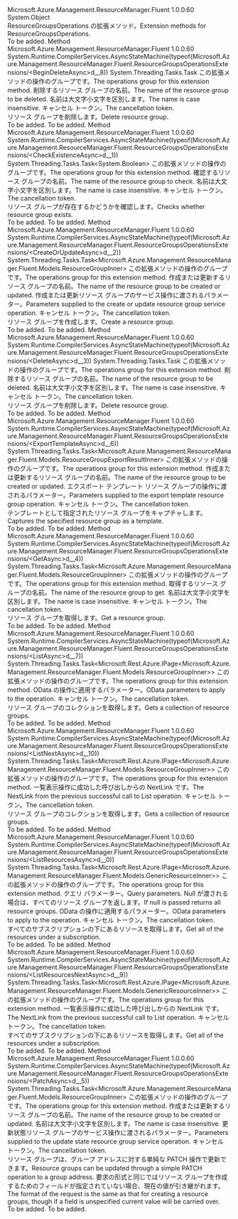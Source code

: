 <Type Name="ResourceGroupsOperationsExtensions" FullName="Microsoft.Azure.Management.ResourceManager.Fluent.ResourceGroupsOperationsExtensions">
  <TypeSignature Language="C#" Value="public static class ResourceGroupsOperationsExtensions" />
  <TypeSignature Language="ILAsm" Value=".class public auto ansi abstract sealed beforefieldinit ResourceGroupsOperationsExtensions extends System.Object" />
  <TypeSignature Language="DocId" Value="T:Microsoft.Azure.Management.ResourceManager.Fluent.ResourceGroupsOperationsExtensions" />
  <TypeSignature Language="VB.NET" Value="Public Module ResourceGroupsOperationsExtensions" />
  <TypeSignature Language="F#" Value="type ResourceGroupsOperationsExtensions = class" />
  <AssemblyInfo>
    <AssemblyName>Microsoft.Azure.Management.ResourceManager.Fluent</AssemblyName>
    <AssemblyVersion>1.0.0.60</AssemblyVersion>
  </AssemblyInfo>
  <Base>
    <BaseTypeName>System.Object</BaseTypeName>
  </Base>
  <Interfaces />
  <Docs>
    <summary>
            <span data-ttu-id="218d3-101">ResourceGroupsOperations の拡張メソッド。</span><span class="sxs-lookup"><span data-stu-id="218d3-101">Extension methods for ResourceGroupsOperations.</span></span>
            </summary>
    <remarks>To be added.</remarks>
  </Docs>
  <Members>
    <Member MemberName="BeginDeleteAsync">
      <MemberSignature Language="C#" Value="public static System.Threading.Tasks.Task BeginDeleteAsync (this Microsoft.Azure.Management.ResourceManager.Fluent.IResourceGroupsOperations operations, string resourceGroupName, System.Threading.CancellationToken cancellationToken = null);" />
      <MemberSignature Language="ILAsm" Value=".method public static hidebysig class System.Threading.Tasks.Task BeginDeleteAsync(class Microsoft.Azure.Management.ResourceManager.Fluent.IResourceGroupsOperations operations, string resourceGroupName, valuetype System.Threading.CancellationToken cancellationToken) cil managed" />
      <MemberSignature Language="DocId" Value="M:Microsoft.Azure.Management.ResourceManager.Fluent.ResourceGroupsOperationsExtensions.BeginDeleteAsync(Microsoft.Azure.Management.ResourceManager.Fluent.IResourceGroupsOperations,System.String,System.Threading.CancellationToken)" />
      <MemberSignature Language="F#" Value="static member BeginDeleteAsync : Microsoft.Azure.Management.ResourceManager.Fluent.IResourceGroupsOperations * string * System.Threading.CancellationToken -&gt; System.Threading.Tasks.Task" Usage="Microsoft.Azure.Management.ResourceManager.Fluent.ResourceGroupsOperationsExtensions.BeginDeleteAsync (operations, resourceGroupName, cancellationToken)" />
      <MemberType>Method</MemberType>
      <AssemblyInfo>
        <AssemblyName>Microsoft.Azure.Management.ResourceManager.Fluent</AssemblyName>
        <AssemblyVersion>1.0.0.60</AssemblyVersion>
      </AssemblyInfo>
      <Attributes>
        <Attribute>
          <AttributeName>System.Runtime.CompilerServices.AsyncStateMachine(typeof(Microsoft.Azure.Management.ResourceManager.Fluent.ResourceGroupsOperationsExtensions/&lt;BeginDeleteAsync&gt;d__8))</AttributeName>
        </Attribute>
      </Attributes>
      <ReturnValue>
        <ReturnType>System.Threading.Tasks.Task</ReturnType>
      </ReturnValue>
      <Parameters>
        <Parameter Name="operations" Type="Microsoft.Azure.Management.ResourceManager.Fluent.IResourceGroupsOperations" RefType="this" />
        <Parameter Name="resourceGroupName" Type="System.String" />
        <Parameter Name="cancellationToken" Type="System.Threading.CancellationToken" />
      </Parameters>
      <Docs>
        <param name="operations">
            <span data-ttu-id="218d3-102">この拡張メソッドの操作のグループです。</span><span class="sxs-lookup"><span data-stu-id="218d3-102">The operations group for this extension method.</span></span>
            </param>
        <param name="resourceGroupName">
            <span data-ttu-id="218d3-103">削除するリソース グループの名前。</span><span class="sxs-lookup"><span data-stu-id="218d3-103">The name of the resource group to be deleted.</span></span> <span data-ttu-id="218d3-104">名前は大文字小文字を区別します。</span><span class="sxs-lookup"><span data-stu-id="218d3-104">The name is case insensitive.</span></span>
            </param>
        <param name="cancellationToken">
            <span data-ttu-id="218d3-105">キャンセル トークン。</span><span class="sxs-lookup"><span data-stu-id="218d3-105">The cancellation token.</span></span>
            </param>
        <summary>
            <span data-ttu-id="218d3-106">リソース グループを削除します。</span><span class="sxs-lookup"><span data-stu-id="218d3-106">Delete resource group.</span></span>
            </summary>
        <returns>To be added.</returns>
        <remarks>To be added.</remarks>
      </Docs>
    </Member>
    <Member MemberName="CheckExistenceAsync">
      <MemberSignature Language="C#" Value="public static System.Threading.Tasks.Task&lt;bool&gt; CheckExistenceAsync (this Microsoft.Azure.Management.ResourceManager.Fluent.IResourceGroupsOperations operations, string resourceGroupName, System.Threading.CancellationToken cancellationToken = null);" />
      <MemberSignature Language="ILAsm" Value=".method public static hidebysig class System.Threading.Tasks.Task`1&lt;bool&gt; CheckExistenceAsync(class Microsoft.Azure.Management.ResourceManager.Fluent.IResourceGroupsOperations operations, string resourceGroupName, valuetype System.Threading.CancellationToken cancellationToken) cil managed" />
      <MemberSignature Language="DocId" Value="M:Microsoft.Azure.Management.ResourceManager.Fluent.ResourceGroupsOperationsExtensions.CheckExistenceAsync(Microsoft.Azure.Management.ResourceManager.Fluent.IResourceGroupsOperations,System.String,System.Threading.CancellationToken)" />
      <MemberSignature Language="F#" Value="static member CheckExistenceAsync : Microsoft.Azure.Management.ResourceManager.Fluent.IResourceGroupsOperations * string * System.Threading.CancellationToken -&gt; System.Threading.Tasks.Task&lt;bool&gt;" Usage="Microsoft.Azure.Management.ResourceManager.Fluent.ResourceGroupsOperationsExtensions.CheckExistenceAsync (operations, resourceGroupName, cancellationToken)" />
      <MemberType>Method</MemberType>
      <AssemblyInfo>
        <AssemblyName>Microsoft.Azure.Management.ResourceManager.Fluent</AssemblyName>
        <AssemblyVersion>1.0.0.60</AssemblyVersion>
      </AssemblyInfo>
      <Attributes>
        <Attribute>
          <AttributeName>System.Runtime.CompilerServices.AsyncStateMachine(typeof(Microsoft.Azure.Management.ResourceManager.Fluent.ResourceGroupsOperationsExtensions/&lt;CheckExistenceAsync&gt;d__1))</AttributeName>
        </Attribute>
      </Attributes>
      <ReturnValue>
        <ReturnType>System.Threading.Tasks.Task&lt;System.Boolean&gt;</ReturnType>
      </ReturnValue>
      <Parameters>
        <Parameter Name="operations" Type="Microsoft.Azure.Management.ResourceManager.Fluent.IResourceGroupsOperations" RefType="this" />
        <Parameter Name="resourceGroupName" Type="System.String" />
        <Parameter Name="cancellationToken" Type="System.Threading.CancellationToken" />
      </Parameters>
      <Docs>
        <param name="operations">
            <span data-ttu-id="218d3-107">この拡張メソッドの操作のグループです。</span><span class="sxs-lookup"><span data-stu-id="218d3-107">The operations group for this extension method.</span></span>
            </param>
        <param name="resourceGroupName">
            <span data-ttu-id="218d3-108">確認するリソース グループの名前。</span><span class="sxs-lookup"><span data-stu-id="218d3-108">The name of the resource group to check.</span></span> <span data-ttu-id="218d3-109">名前は大文字小文字を区別します。</span><span class="sxs-lookup"><span data-stu-id="218d3-109">The name is case insensitive.</span></span>
            </param>
        <param name="cancellationToken">
            <span data-ttu-id="218d3-110">キャンセル トークン。</span><span class="sxs-lookup"><span data-stu-id="218d3-110">The cancellation token.</span></span>
            </param>
        <summary>
            <span data-ttu-id="218d3-111">リソース グループが存在するかどうかを確認します。</span><span class="sxs-lookup"><span data-stu-id="218d3-111">Checks whether resource group exists.</span></span>
            </summary>
        <returns>To be added.</returns>
        <remarks>To be added.</remarks>
      </Docs>
    </Member>
    <Member MemberName="CreateOrUpdateAsync">
      <MemberSignature Language="C#" Value="public static System.Threading.Tasks.Task&lt;Microsoft.Azure.Management.ResourceManager.Fluent.Models.ResourceGroupInner&gt; CreateOrUpdateAsync (this Microsoft.Azure.Management.ResourceManager.Fluent.IResourceGroupsOperations operations, string resourceGroupName, Microsoft.Azure.Management.ResourceManager.Fluent.Models.ResourceGroupInner parameters, System.Threading.CancellationToken cancellationToken = null);" />
      <MemberSignature Language="ILAsm" Value=".method public static hidebysig class System.Threading.Tasks.Task`1&lt;class Microsoft.Azure.Management.ResourceManager.Fluent.Models.ResourceGroupInner&gt; CreateOrUpdateAsync(class Microsoft.Azure.Management.ResourceManager.Fluent.IResourceGroupsOperations operations, string resourceGroupName, class Microsoft.Azure.Management.ResourceManager.Fluent.Models.ResourceGroupInner parameters, valuetype System.Threading.CancellationToken cancellationToken) cil managed" />
      <MemberSignature Language="DocId" Value="M:Microsoft.Azure.Management.ResourceManager.Fluent.ResourceGroupsOperationsExtensions.CreateOrUpdateAsync(Microsoft.Azure.Management.ResourceManager.Fluent.IResourceGroupsOperations,System.String,Microsoft.Azure.Management.ResourceManager.Fluent.Models.ResourceGroupInner,System.Threading.CancellationToken)" />
      <MemberSignature Language="F#" Value="static member CreateOrUpdateAsync : Microsoft.Azure.Management.ResourceManager.Fluent.IResourceGroupsOperations * string * Microsoft.Azure.Management.ResourceManager.Fluent.Models.ResourceGroupInner * System.Threading.CancellationToken -&gt; System.Threading.Tasks.Task&lt;Microsoft.Azure.Management.ResourceManager.Fluent.Models.ResourceGroupInner&gt;" Usage="Microsoft.Azure.Management.ResourceManager.Fluent.ResourceGroupsOperationsExtensions.CreateOrUpdateAsync (operations, resourceGroupName, parameters, cancellationToken)" />
      <MemberType>Method</MemberType>
      <AssemblyInfo>
        <AssemblyName>Microsoft.Azure.Management.ResourceManager.Fluent</AssemblyName>
        <AssemblyVersion>1.0.0.60</AssemblyVersion>
      </AssemblyInfo>
      <Attributes>
        <Attribute>
          <AttributeName>System.Runtime.CompilerServices.AsyncStateMachine(typeof(Microsoft.Azure.Management.ResourceManager.Fluent.ResourceGroupsOperationsExtensions/&lt;CreateOrUpdateAsync&gt;d__2))</AttributeName>
        </Attribute>
      </Attributes>
      <ReturnValue>
        <ReturnType>System.Threading.Tasks.Task&lt;Microsoft.Azure.Management.ResourceManager.Fluent.Models.ResourceGroupInner&gt;</ReturnType>
      </ReturnValue>
      <Parameters>
        <Parameter Name="operations" Type="Microsoft.Azure.Management.ResourceManager.Fluent.IResourceGroupsOperations" RefType="this" />
        <Parameter Name="resourceGroupName" Type="System.String" />
        <Parameter Name="parameters" Type="Microsoft.Azure.Management.ResourceManager.Fluent.Models.ResourceGroupInner" />
        <Parameter Name="cancellationToken" Type="System.Threading.CancellationToken" />
      </Parameters>
      <Docs>
        <param name="operations">
            <span data-ttu-id="218d3-112">この拡張メソッドの操作のグループです。</span><span class="sxs-lookup"><span data-stu-id="218d3-112">The operations group for this extension method.</span></span>
            </param>
        <param name="resourceGroupName">
            <span data-ttu-id="218d3-113">作成または更新するリソース グループの名前。</span><span class="sxs-lookup"><span data-stu-id="218d3-113">The name of the resource group to be created or updated.</span></span>
            </param>
        <param name="parameters">
            <span data-ttu-id="218d3-114">作成または更新リソース グループのサービス操作に渡されるパラメーター。</span><span class="sxs-lookup"><span data-stu-id="218d3-114">Parameters supplied to the create or update resource group service operation.</span></span>
            </param>
        <param name="cancellationToken">
            <span data-ttu-id="218d3-115">キャンセル トークン。</span><span class="sxs-lookup"><span data-stu-id="218d3-115">The cancellation token.</span></span>
            </param>
        <summary>
            <span data-ttu-id="218d3-116">リソース グループを作成します。</span><span class="sxs-lookup"><span data-stu-id="218d3-116">Create a resource group.</span></span>
            </summary>
        <returns>To be added.</returns>
        <remarks>To be added.</remarks>
      </Docs>
    </Member>
    <Member MemberName="DeleteAsync">
      <MemberSignature Language="C#" Value="public static System.Threading.Tasks.Task DeleteAsync (this Microsoft.Azure.Management.ResourceManager.Fluent.IResourceGroupsOperations operations, string resourceGroupName, System.Threading.CancellationToken cancellationToken = null);" />
      <MemberSignature Language="ILAsm" Value=".method public static hidebysig class System.Threading.Tasks.Task DeleteAsync(class Microsoft.Azure.Management.ResourceManager.Fluent.IResourceGroupsOperations operations, string resourceGroupName, valuetype System.Threading.CancellationToken cancellationToken) cil managed" />
      <MemberSignature Language="DocId" Value="M:Microsoft.Azure.Management.ResourceManager.Fluent.ResourceGroupsOperationsExtensions.DeleteAsync(Microsoft.Azure.Management.ResourceManager.Fluent.IResourceGroupsOperations,System.String,System.Threading.CancellationToken)" />
      <MemberSignature Language="F#" Value="static member DeleteAsync : Microsoft.Azure.Management.ResourceManager.Fluent.IResourceGroupsOperations * string * System.Threading.CancellationToken -&gt; System.Threading.Tasks.Task" Usage="Microsoft.Azure.Management.ResourceManager.Fluent.ResourceGroupsOperationsExtensions.DeleteAsync (operations, resourceGroupName, cancellationToken)" />
      <MemberType>Method</MemberType>
      <AssemblyInfo>
        <AssemblyName>Microsoft.Azure.Management.ResourceManager.Fluent</AssemblyName>
        <AssemblyVersion>1.0.0.60</AssemblyVersion>
      </AssemblyInfo>
      <Attributes>
        <Attribute>
          <AttributeName>System.Runtime.CompilerServices.AsyncStateMachine(typeof(Microsoft.Azure.Management.ResourceManager.Fluent.ResourceGroupsOperationsExtensions/&lt;DeleteAsync&gt;d__3))</AttributeName>
        </Attribute>
      </Attributes>
      <ReturnValue>
        <ReturnType>System.Threading.Tasks.Task</ReturnType>
      </ReturnValue>
      <Parameters>
        <Parameter Name="operations" Type="Microsoft.Azure.Management.ResourceManager.Fluent.IResourceGroupsOperations" RefType="this" />
        <Parameter Name="resourceGroupName" Type="System.String" />
        <Parameter Name="cancellationToken" Type="System.Threading.CancellationToken" />
      </Parameters>
      <Docs>
        <param name="operations">
            <span data-ttu-id="218d3-117">この拡張メソッドの操作のグループです。</span><span class="sxs-lookup"><span data-stu-id="218d3-117">The operations group for this extension method.</span></span>
            </param>
        <param name="resourceGroupName">
            <span data-ttu-id="218d3-118">削除するリソース グループの名前。</span><span class="sxs-lookup"><span data-stu-id="218d3-118">The name of the resource group to be deleted.</span></span> <span data-ttu-id="218d3-119">名前は大文字小文字を区別します。</span><span class="sxs-lookup"><span data-stu-id="218d3-119">The name is case insensitive.</span></span>
            </param>
        <param name="cancellationToken">
            <span data-ttu-id="218d3-120">キャンセル トークン。</span><span class="sxs-lookup"><span data-stu-id="218d3-120">The cancellation token.</span></span>
            </param>
        <summary>
            <span data-ttu-id="218d3-121">リソース グループを削除します。</span><span class="sxs-lookup"><span data-stu-id="218d3-121">Delete resource group.</span></span>
            </summary>
        <returns>To be added.</returns>
        <remarks>To be added.</remarks>
      </Docs>
    </Member>
    <Member MemberName="ExportTemplateAsync">
      <MemberSignature Language="C#" Value="public static System.Threading.Tasks.Task&lt;Microsoft.Azure.Management.ResourceManager.Fluent.Models.ResourceGroupExportResultInner&gt; ExportTemplateAsync (this Microsoft.Azure.Management.ResourceManager.Fluent.IResourceGroupsOperations operations, string resourceGroupName, Microsoft.Azure.Management.ResourceManager.Fluent.Models.ExportTemplateRequestInner parameters, System.Threading.CancellationToken cancellationToken = null);" />
      <MemberSignature Language="ILAsm" Value=".method public static hidebysig class System.Threading.Tasks.Task`1&lt;class Microsoft.Azure.Management.ResourceManager.Fluent.Models.ResourceGroupExportResultInner&gt; ExportTemplateAsync(class Microsoft.Azure.Management.ResourceManager.Fluent.IResourceGroupsOperations operations, string resourceGroupName, class Microsoft.Azure.Management.ResourceManager.Fluent.Models.ExportTemplateRequestInner parameters, valuetype System.Threading.CancellationToken cancellationToken) cil managed" />
      <MemberSignature Language="DocId" Value="M:Microsoft.Azure.Management.ResourceManager.Fluent.ResourceGroupsOperationsExtensions.ExportTemplateAsync(Microsoft.Azure.Management.ResourceManager.Fluent.IResourceGroupsOperations,System.String,Microsoft.Azure.Management.ResourceManager.Fluent.Models.ExportTemplateRequestInner,System.Threading.CancellationToken)" />
      <MemberSignature Language="F#" Value="static member ExportTemplateAsync : Microsoft.Azure.Management.ResourceManager.Fluent.IResourceGroupsOperations * string * Microsoft.Azure.Management.ResourceManager.Fluent.Models.ExportTemplateRequestInner * System.Threading.CancellationToken -&gt; System.Threading.Tasks.Task&lt;Microsoft.Azure.Management.ResourceManager.Fluent.Models.ResourceGroupExportResultInner&gt;" Usage="Microsoft.Azure.Management.ResourceManager.Fluent.ResourceGroupsOperationsExtensions.ExportTemplateAsync (operations, resourceGroupName, parameters, cancellationToken)" />
      <MemberType>Method</MemberType>
      <AssemblyInfo>
        <AssemblyName>Microsoft.Azure.Management.ResourceManager.Fluent</AssemblyName>
        <AssemblyVersion>1.0.0.60</AssemblyVersion>
      </AssemblyInfo>
      <Attributes>
        <Attribute>
          <AttributeName>System.Runtime.CompilerServices.AsyncStateMachine(typeof(Microsoft.Azure.Management.ResourceManager.Fluent.ResourceGroupsOperationsExtensions/&lt;ExportTemplateAsync&gt;d__6))</AttributeName>
        </Attribute>
      </Attributes>
      <ReturnValue>
        <ReturnType>System.Threading.Tasks.Task&lt;Microsoft.Azure.Management.ResourceManager.Fluent.Models.ResourceGroupExportResultInner&gt;</ReturnType>
      </ReturnValue>
      <Parameters>
        <Parameter Name="operations" Type="Microsoft.Azure.Management.ResourceManager.Fluent.IResourceGroupsOperations" RefType="this" />
        <Parameter Name="resourceGroupName" Type="System.String" />
        <Parameter Name="parameters" Type="Microsoft.Azure.Management.ResourceManager.Fluent.Models.ExportTemplateRequestInner" />
        <Parameter Name="cancellationToken" Type="System.Threading.CancellationToken" />
      </Parameters>
      <Docs>
        <param name="operations">
            <span data-ttu-id="218d3-122">この拡張メソッドの操作のグループです。</span><span class="sxs-lookup"><span data-stu-id="218d3-122">The operations group for this extension method.</span></span>
            </param>
        <param name="resourceGroupName">
            <span data-ttu-id="218d3-123">作成または更新するリソース グループの名前。</span><span class="sxs-lookup"><span data-stu-id="218d3-123">The name of the resource group to be created or updated.</span></span>
            </param>
        <param name="parameters">
            <span data-ttu-id="218d3-124">エクスポート テンプレート リソース グループの操作に渡されるパラメーター。</span><span class="sxs-lookup"><span data-stu-id="218d3-124">Parameters supplied to the export template resource group operation.</span></span>
            </param>
        <param name="cancellationToken">
            <span data-ttu-id="218d3-125">キャンセル トークン。</span><span class="sxs-lookup"><span data-stu-id="218d3-125">The cancellation token.</span></span>
            </param>
        <summary>
            <span data-ttu-id="218d3-126">テンプレートとして指定されたリソース グループをキャプチャします。</span><span class="sxs-lookup"><span data-stu-id="218d3-126">Captures the specified resource group as a template.</span></span>
            </summary>
        <returns>To be added.</returns>
        <remarks>To be added.</remarks>
      </Docs>
    </Member>
    <Member MemberName="GetAsync">
      <MemberSignature Language="C#" Value="public static System.Threading.Tasks.Task&lt;Microsoft.Azure.Management.ResourceManager.Fluent.Models.ResourceGroupInner&gt; GetAsync (this Microsoft.Azure.Management.ResourceManager.Fluent.IResourceGroupsOperations operations, string resourceGroupName, System.Threading.CancellationToken cancellationToken = null);" />
      <MemberSignature Language="ILAsm" Value=".method public static hidebysig class System.Threading.Tasks.Task`1&lt;class Microsoft.Azure.Management.ResourceManager.Fluent.Models.ResourceGroupInner&gt; GetAsync(class Microsoft.Azure.Management.ResourceManager.Fluent.IResourceGroupsOperations operations, string resourceGroupName, valuetype System.Threading.CancellationToken cancellationToken) cil managed" />
      <MemberSignature Language="DocId" Value="M:Microsoft.Azure.Management.ResourceManager.Fluent.ResourceGroupsOperationsExtensions.GetAsync(Microsoft.Azure.Management.ResourceManager.Fluent.IResourceGroupsOperations,System.String,System.Threading.CancellationToken)" />
      <MemberSignature Language="F#" Value="static member GetAsync : Microsoft.Azure.Management.ResourceManager.Fluent.IResourceGroupsOperations * string * System.Threading.CancellationToken -&gt; System.Threading.Tasks.Task&lt;Microsoft.Azure.Management.ResourceManager.Fluent.Models.ResourceGroupInner&gt;" Usage="Microsoft.Azure.Management.ResourceManager.Fluent.ResourceGroupsOperationsExtensions.GetAsync (operations, resourceGroupName, cancellationToken)" />
      <MemberType>Method</MemberType>
      <AssemblyInfo>
        <AssemblyName>Microsoft.Azure.Management.ResourceManager.Fluent</AssemblyName>
        <AssemblyVersion>1.0.0.60</AssemblyVersion>
      </AssemblyInfo>
      <Attributes>
        <Attribute>
          <AttributeName>System.Runtime.CompilerServices.AsyncStateMachine(typeof(Microsoft.Azure.Management.ResourceManager.Fluent.ResourceGroupsOperationsExtensions/&lt;GetAsync&gt;d__4))</AttributeName>
        </Attribute>
      </Attributes>
      <ReturnValue>
        <ReturnType>System.Threading.Tasks.Task&lt;Microsoft.Azure.Management.ResourceManager.Fluent.Models.ResourceGroupInner&gt;</ReturnType>
      </ReturnValue>
      <Parameters>
        <Parameter Name="operations" Type="Microsoft.Azure.Management.ResourceManager.Fluent.IResourceGroupsOperations" RefType="this" />
        <Parameter Name="resourceGroupName" Type="System.String" />
        <Parameter Name="cancellationToken" Type="System.Threading.CancellationToken" />
      </Parameters>
      <Docs>
        <param name="operations">
            <span data-ttu-id="218d3-127">この拡張メソッドの操作のグループです。</span><span class="sxs-lookup"><span data-stu-id="218d3-127">The operations group for this extension method.</span></span>
            </param>
        <param name="resourceGroupName">
            <span data-ttu-id="218d3-128">取得するリソース グループの名前。</span><span class="sxs-lookup"><span data-stu-id="218d3-128">The name of the resource group to get.</span></span> <span data-ttu-id="218d3-129">名前は大文字小文字を区別します。</span><span class="sxs-lookup"><span data-stu-id="218d3-129">The name is case insensitive.</span></span>
            </param>
        <param name="cancellationToken">
            <span data-ttu-id="218d3-130">キャンセル トークン。</span><span class="sxs-lookup"><span data-stu-id="218d3-130">The cancellation token.</span></span>
            </param>
        <summary>
            <span data-ttu-id="218d3-131">リソース グループを取得します。</span><span class="sxs-lookup"><span data-stu-id="218d3-131">Get a resource group.</span></span>
            </summary>
        <returns>To be added.</returns>
        <remarks>To be added.</remarks>
      </Docs>
    </Member>
    <Member MemberName="ListAsync">
      <MemberSignature Language="C#" Value="public static System.Threading.Tasks.Task&lt;Microsoft.Rest.Azure.IPage&lt;Microsoft.Azure.Management.ResourceManager.Fluent.Models.ResourceGroupInner&gt;&gt; ListAsync (this Microsoft.Azure.Management.ResourceManager.Fluent.IResourceGroupsOperations operations, Microsoft.Rest.Azure.OData.ODataQuery&lt;Microsoft.Azure.Management.ResourceManager.Fluent.Models.ResourceGroupFilterInner&gt; odataQuery = null, System.Threading.CancellationToken cancellationToken = null);" />
      <MemberSignature Language="ILAsm" Value=".method public static hidebysig class System.Threading.Tasks.Task`1&lt;class Microsoft.Rest.Azure.IPage`1&lt;class Microsoft.Azure.Management.ResourceManager.Fluent.Models.ResourceGroupInner&gt;&gt; ListAsync(class Microsoft.Azure.Management.ResourceManager.Fluent.IResourceGroupsOperations operations, class Microsoft.Rest.Azure.OData.ODataQuery`1&lt;class Microsoft.Azure.Management.ResourceManager.Fluent.Models.ResourceGroupFilterInner&gt; odataQuery, valuetype System.Threading.CancellationToken cancellationToken) cil managed" />
      <MemberSignature Language="DocId" Value="M:Microsoft.Azure.Management.ResourceManager.Fluent.ResourceGroupsOperationsExtensions.ListAsync(Microsoft.Azure.Management.ResourceManager.Fluent.IResourceGroupsOperations,Microsoft.Rest.Azure.OData.ODataQuery{Microsoft.Azure.Management.ResourceManager.Fluent.Models.ResourceGroupFilterInner},System.Threading.CancellationToken)" />
      <MemberSignature Language="F#" Value="static member ListAsync : Microsoft.Azure.Management.ResourceManager.Fluent.IResourceGroupsOperations * Microsoft.Rest.Azure.OData.ODataQuery&lt;Microsoft.Azure.Management.ResourceManager.Fluent.Models.ResourceGroupFilterInner&gt; * System.Threading.CancellationToken -&gt; System.Threading.Tasks.Task&lt;Microsoft.Rest.Azure.IPage&lt;Microsoft.Azure.Management.ResourceManager.Fluent.Models.ResourceGroupInner&gt;&gt;" Usage="Microsoft.Azure.Management.ResourceManager.Fluent.ResourceGroupsOperationsExtensions.ListAsync (operations, odataQuery, cancellationToken)" />
      <MemberType>Method</MemberType>
      <AssemblyInfo>
        <AssemblyName>Microsoft.Azure.Management.ResourceManager.Fluent</AssemblyName>
        <AssemblyVersion>1.0.0.60</AssemblyVersion>
      </AssemblyInfo>
      <Attributes>
        <Attribute>
          <AttributeName>System.Runtime.CompilerServices.AsyncStateMachine(typeof(Microsoft.Azure.Management.ResourceManager.Fluent.ResourceGroupsOperationsExtensions/&lt;ListAsync&gt;d__7))</AttributeName>
        </Attribute>
      </Attributes>
      <ReturnValue>
        <ReturnType>System.Threading.Tasks.Task&lt;Microsoft.Rest.Azure.IPage&lt;Microsoft.Azure.Management.ResourceManager.Fluent.Models.ResourceGroupInner&gt;&gt;</ReturnType>
      </ReturnValue>
      <Parameters>
        <Parameter Name="operations" Type="Microsoft.Azure.Management.ResourceManager.Fluent.IResourceGroupsOperations" RefType="this" />
        <Parameter Name="odataQuery" Type="Microsoft.Rest.Azure.OData.ODataQuery&lt;Microsoft.Azure.Management.ResourceManager.Fluent.Models.ResourceGroupFilterInner&gt;" />
        <Parameter Name="cancellationToken" Type="System.Threading.CancellationToken" />
      </Parameters>
      <Docs>
        <param name="operations">
            <span data-ttu-id="218d3-132">この拡張メソッドの操作のグループです。</span><span class="sxs-lookup"><span data-stu-id="218d3-132">The operations group for this extension method.</span></span>
            </param>
        <param name="odataQuery">
            <span data-ttu-id="218d3-133">OData の操作に適用するパラメーター。</span><span class="sxs-lookup"><span data-stu-id="218d3-133">OData parameters to apply to the operation.</span></span>
            </param>
        <param name="cancellationToken">
            <span data-ttu-id="218d3-134">キャンセル トークン。</span><span class="sxs-lookup"><span data-stu-id="218d3-134">The cancellation token.</span></span>
            </param>
        <summary>
            <span data-ttu-id="218d3-135">リソース グループのコレクションを取得します。</span><span class="sxs-lookup"><span data-stu-id="218d3-135">Gets a collection of resource groups.</span></span>
            </summary>
        <returns>To be added.</returns>
        <remarks>To be added.</remarks>
      </Docs>
    </Member>
    <Member MemberName="ListNextAsync">
      <MemberSignature Language="C#" Value="public static System.Threading.Tasks.Task&lt;Microsoft.Rest.Azure.IPage&lt;Microsoft.Azure.Management.ResourceManager.Fluent.Models.ResourceGroupInner&gt;&gt; ListNextAsync (this Microsoft.Azure.Management.ResourceManager.Fluent.IResourceGroupsOperations operations, string nextPageLink, System.Threading.CancellationToken cancellationToken = null);" />
      <MemberSignature Language="ILAsm" Value=".method public static hidebysig class System.Threading.Tasks.Task`1&lt;class Microsoft.Rest.Azure.IPage`1&lt;class Microsoft.Azure.Management.ResourceManager.Fluent.Models.ResourceGroupInner&gt;&gt; ListNextAsync(class Microsoft.Azure.Management.ResourceManager.Fluent.IResourceGroupsOperations operations, string nextPageLink, valuetype System.Threading.CancellationToken cancellationToken) cil managed" />
      <MemberSignature Language="DocId" Value="M:Microsoft.Azure.Management.ResourceManager.Fluent.ResourceGroupsOperationsExtensions.ListNextAsync(Microsoft.Azure.Management.ResourceManager.Fluent.IResourceGroupsOperations,System.String,System.Threading.CancellationToken)" />
      <MemberSignature Language="F#" Value="static member ListNextAsync : Microsoft.Azure.Management.ResourceManager.Fluent.IResourceGroupsOperations * string * System.Threading.CancellationToken -&gt; System.Threading.Tasks.Task&lt;Microsoft.Rest.Azure.IPage&lt;Microsoft.Azure.Management.ResourceManager.Fluent.Models.ResourceGroupInner&gt;&gt;" Usage="Microsoft.Azure.Management.ResourceManager.Fluent.ResourceGroupsOperationsExtensions.ListNextAsync (operations, nextPageLink, cancellationToken)" />
      <MemberType>Method</MemberType>
      <AssemblyInfo>
        <AssemblyName>Microsoft.Azure.Management.ResourceManager.Fluent</AssemblyName>
        <AssemblyVersion>1.0.0.60</AssemblyVersion>
      </AssemblyInfo>
      <Attributes>
        <Attribute>
          <AttributeName>System.Runtime.CompilerServices.AsyncStateMachine(typeof(Microsoft.Azure.Management.ResourceManager.Fluent.ResourceGroupsOperationsExtensions/&lt;ListNextAsync&gt;d__10))</AttributeName>
        </Attribute>
      </Attributes>
      <ReturnValue>
        <ReturnType>System.Threading.Tasks.Task&lt;Microsoft.Rest.Azure.IPage&lt;Microsoft.Azure.Management.ResourceManager.Fluent.Models.ResourceGroupInner&gt;&gt;</ReturnType>
      </ReturnValue>
      <Parameters>
        <Parameter Name="operations" Type="Microsoft.Azure.Management.ResourceManager.Fluent.IResourceGroupsOperations" RefType="this" />
        <Parameter Name="nextPageLink" Type="System.String" />
        <Parameter Name="cancellationToken" Type="System.Threading.CancellationToken" />
      </Parameters>
      <Docs>
        <param name="operations">
            <span data-ttu-id="218d3-136">この拡張メソッドの操作のグループです。</span><span class="sxs-lookup"><span data-stu-id="218d3-136">The operations group for this extension method.</span></span>
            </param>
        <param name="nextPageLink">
            <span data-ttu-id="218d3-137">一覧表示操作に成功した呼び出しからの NextLink です。</span><span class="sxs-lookup"><span data-stu-id="218d3-137">The NextLink from the previous successful call to List operation.</span></span>
            </param>
        <param name="cancellationToken">
            <span data-ttu-id="218d3-138">キャンセル トークン。</span><span class="sxs-lookup"><span data-stu-id="218d3-138">The cancellation token.</span></span>
            </param>
        <summary>
            <span data-ttu-id="218d3-139">リソース グループのコレクションを取得します。</span><span class="sxs-lookup"><span data-stu-id="218d3-139">Gets a collection of resource groups.</span></span>
            </summary>
        <returns>To be added.</returns>
        <remarks>To be added.</remarks>
      </Docs>
    </Member>
    <Member MemberName="ListResourcesAsync">
      <MemberSignature Language="C#" Value="public static System.Threading.Tasks.Task&lt;Microsoft.Rest.Azure.IPage&lt;Microsoft.Azure.Management.ResourceManager.Fluent.Models.GenericResourceInner&gt;&gt; ListResourcesAsync (this Microsoft.Azure.Management.ResourceManager.Fluent.IResourceGroupsOperations operations, string resourceGroupName, Microsoft.Rest.Azure.OData.ODataQuery&lt;Microsoft.Azure.Management.ResourceManager.Fluent.Models.GenericResourceFilterInner&gt; odataQuery = null, System.Threading.CancellationToken cancellationToken = null);" />
      <MemberSignature Language="ILAsm" Value=".method public static hidebysig class System.Threading.Tasks.Task`1&lt;class Microsoft.Rest.Azure.IPage`1&lt;class Microsoft.Azure.Management.ResourceManager.Fluent.Models.GenericResourceInner&gt;&gt; ListResourcesAsync(class Microsoft.Azure.Management.ResourceManager.Fluent.IResourceGroupsOperations operations, string resourceGroupName, class Microsoft.Rest.Azure.OData.ODataQuery`1&lt;class Microsoft.Azure.Management.ResourceManager.Fluent.Models.GenericResourceFilterInner&gt; odataQuery, valuetype System.Threading.CancellationToken cancellationToken) cil managed" />
      <MemberSignature Language="DocId" Value="M:Microsoft.Azure.Management.ResourceManager.Fluent.ResourceGroupsOperationsExtensions.ListResourcesAsync(Microsoft.Azure.Management.ResourceManager.Fluent.IResourceGroupsOperations,System.String,Microsoft.Rest.Azure.OData.ODataQuery{Microsoft.Azure.Management.ResourceManager.Fluent.Models.GenericResourceFilterInner},System.Threading.CancellationToken)" />
      <MemberSignature Language="F#" Value="static member ListResourcesAsync : Microsoft.Azure.Management.ResourceManager.Fluent.IResourceGroupsOperations * string * Microsoft.Rest.Azure.OData.ODataQuery&lt;Microsoft.Azure.Management.ResourceManager.Fluent.Models.GenericResourceFilterInner&gt; * System.Threading.CancellationToken -&gt; System.Threading.Tasks.Task&lt;Microsoft.Rest.Azure.IPage&lt;Microsoft.Azure.Management.ResourceManager.Fluent.Models.GenericResourceInner&gt;&gt;" Usage="Microsoft.Azure.Management.ResourceManager.Fluent.ResourceGroupsOperationsExtensions.ListResourcesAsync (operations, resourceGroupName, odataQuery, cancellationToken)" />
      <MemberType>Method</MemberType>
      <AssemblyInfo>
        <AssemblyName>Microsoft.Azure.Management.ResourceManager.Fluent</AssemblyName>
        <AssemblyVersion>1.0.0.60</AssemblyVersion>
      </AssemblyInfo>
      <Attributes>
        <Attribute>
          <AttributeName>System.Runtime.CompilerServices.AsyncStateMachine(typeof(Microsoft.Azure.Management.ResourceManager.Fluent.ResourceGroupsOperationsExtensions/&lt;ListResourcesAsync&gt;d__0))</AttributeName>
        </Attribute>
      </Attributes>
      <ReturnValue>
        <ReturnType>System.Threading.Tasks.Task&lt;Microsoft.Rest.Azure.IPage&lt;Microsoft.Azure.Management.ResourceManager.Fluent.Models.GenericResourceInner&gt;&gt;</ReturnType>
      </ReturnValue>
      <Parameters>
        <Parameter Name="operations" Type="Microsoft.Azure.Management.ResourceManager.Fluent.IResourceGroupsOperations" RefType="this" />
        <Parameter Name="resourceGroupName" Type="System.String" />
        <Parameter Name="odataQuery" Type="Microsoft.Rest.Azure.OData.ODataQuery&lt;Microsoft.Azure.Management.ResourceManager.Fluent.Models.GenericResourceFilterInner&gt;" />
        <Parameter Name="cancellationToken" Type="System.Threading.CancellationToken" />
      </Parameters>
      <Docs>
        <param name="operations">
            <span data-ttu-id="218d3-140">この拡張メソッドの操作のグループです。</span><span class="sxs-lookup"><span data-stu-id="218d3-140">The operations group for this extension method.</span></span>
            </param>
        <param name="resourceGroupName">
            <span data-ttu-id="218d3-141">クエリ パラメーター。</span><span class="sxs-lookup"><span data-stu-id="218d3-141">Query parameters.</span></span> <span data-ttu-id="218d3-142">Null が渡される場合は、すべてのリソース グループを返します。</span><span class="sxs-lookup"><span data-stu-id="218d3-142">If null is passed returns all resource groups.</span></span>
            </param>
        <param name="odataQuery">
            <span data-ttu-id="218d3-143">OData の操作に適用するパラメーター。</span><span class="sxs-lookup"><span data-stu-id="218d3-143">OData parameters to apply to the operation.</span></span>
            </param>
        <param name="cancellationToken">
            <span data-ttu-id="218d3-144">キャンセル トークン。</span><span class="sxs-lookup"><span data-stu-id="218d3-144">The cancellation token.</span></span>
            </param>
        <summary>
            <span data-ttu-id="218d3-145">すべてのサブスクリプションの下にあるリソースを取得します。</span><span class="sxs-lookup"><span data-stu-id="218d3-145">Get all of the resources under a subscription.</span></span>
            </summary>
        <returns>To be added.</returns>
        <remarks>To be added.</remarks>
      </Docs>
    </Member>
    <Member MemberName="ListResourcesNextAsync">
      <MemberSignature Language="C#" Value="public static System.Threading.Tasks.Task&lt;Microsoft.Rest.Azure.IPage&lt;Microsoft.Azure.Management.ResourceManager.Fluent.Models.GenericResourceInner&gt;&gt; ListResourcesNextAsync (this Microsoft.Azure.Management.ResourceManager.Fluent.IResourceGroupsOperations operations, string nextPageLink, System.Threading.CancellationToken cancellationToken = null);" />
      <MemberSignature Language="ILAsm" Value=".method public static hidebysig class System.Threading.Tasks.Task`1&lt;class Microsoft.Rest.Azure.IPage`1&lt;class Microsoft.Azure.Management.ResourceManager.Fluent.Models.GenericResourceInner&gt;&gt; ListResourcesNextAsync(class Microsoft.Azure.Management.ResourceManager.Fluent.IResourceGroupsOperations operations, string nextPageLink, valuetype System.Threading.CancellationToken cancellationToken) cil managed" />
      <MemberSignature Language="DocId" Value="M:Microsoft.Azure.Management.ResourceManager.Fluent.ResourceGroupsOperationsExtensions.ListResourcesNextAsync(Microsoft.Azure.Management.ResourceManager.Fluent.IResourceGroupsOperations,System.String,System.Threading.CancellationToken)" />
      <MemberSignature Language="F#" Value="static member ListResourcesNextAsync : Microsoft.Azure.Management.ResourceManager.Fluent.IResourceGroupsOperations * string * System.Threading.CancellationToken -&gt; System.Threading.Tasks.Task&lt;Microsoft.Rest.Azure.IPage&lt;Microsoft.Azure.Management.ResourceManager.Fluent.Models.GenericResourceInner&gt;&gt;" Usage="Microsoft.Azure.Management.ResourceManager.Fluent.ResourceGroupsOperationsExtensions.ListResourcesNextAsync (operations, nextPageLink, cancellationToken)" />
      <MemberType>Method</MemberType>
      <AssemblyInfo>
        <AssemblyName>Microsoft.Azure.Management.ResourceManager.Fluent</AssemblyName>
        <AssemblyVersion>1.0.0.60</AssemblyVersion>
      </AssemblyInfo>
      <Attributes>
        <Attribute>
          <AttributeName>System.Runtime.CompilerServices.AsyncStateMachine(typeof(Microsoft.Azure.Management.ResourceManager.Fluent.ResourceGroupsOperationsExtensions/&lt;ListResourcesNextAsync&gt;d__9))</AttributeName>
        </Attribute>
      </Attributes>
      <ReturnValue>
        <ReturnType>System.Threading.Tasks.Task&lt;Microsoft.Rest.Azure.IPage&lt;Microsoft.Azure.Management.ResourceManager.Fluent.Models.GenericResourceInner&gt;&gt;</ReturnType>
      </ReturnValue>
      <Parameters>
        <Parameter Name="operations" Type="Microsoft.Azure.Management.ResourceManager.Fluent.IResourceGroupsOperations" RefType="this" />
        <Parameter Name="nextPageLink" Type="System.String" />
        <Parameter Name="cancellationToken" Type="System.Threading.CancellationToken" />
      </Parameters>
      <Docs>
        <param name="operations">
            <span data-ttu-id="218d3-146">この拡張メソッドの操作のグループです。</span><span class="sxs-lookup"><span data-stu-id="218d3-146">The operations group for this extension method.</span></span>
            </param>
        <param name="nextPageLink">
            <span data-ttu-id="218d3-147">一覧表示操作に成功した呼び出しからの NextLink です。</span><span class="sxs-lookup"><span data-stu-id="218d3-147">The NextLink from the previous successful call to List operation.</span></span>
            </param>
        <param name="cancellationToken">
            <span data-ttu-id="218d3-148">キャンセル トークン。</span><span class="sxs-lookup"><span data-stu-id="218d3-148">The cancellation token.</span></span>
            </param>
        <summary>
            <span data-ttu-id="218d3-149">すべてのサブスクリプションの下にあるリソースを取得します。</span><span class="sxs-lookup"><span data-stu-id="218d3-149">Get all of the resources under a subscription.</span></span>
            </summary>
        <returns>To be added.</returns>
        <remarks>To be added.</remarks>
      </Docs>
    </Member>
    <Member MemberName="PatchAsync">
      <MemberSignature Language="C#" Value="public static System.Threading.Tasks.Task&lt;Microsoft.Azure.Management.ResourceManager.Fluent.Models.ResourceGroupInner&gt; PatchAsync (this Microsoft.Azure.Management.ResourceManager.Fluent.IResourceGroupsOperations operations, string resourceGroupName, Microsoft.Azure.Management.ResourceManager.Fluent.Models.ResourceGroupInner parameters, System.Threading.CancellationToken cancellationToken = null);" />
      <MemberSignature Language="ILAsm" Value=".method public static hidebysig class System.Threading.Tasks.Task`1&lt;class Microsoft.Azure.Management.ResourceManager.Fluent.Models.ResourceGroupInner&gt; PatchAsync(class Microsoft.Azure.Management.ResourceManager.Fluent.IResourceGroupsOperations operations, string resourceGroupName, class Microsoft.Azure.Management.ResourceManager.Fluent.Models.ResourceGroupInner parameters, valuetype System.Threading.CancellationToken cancellationToken) cil managed" />
      <MemberSignature Language="DocId" Value="M:Microsoft.Azure.Management.ResourceManager.Fluent.ResourceGroupsOperationsExtensions.PatchAsync(Microsoft.Azure.Management.ResourceManager.Fluent.IResourceGroupsOperations,System.String,Microsoft.Azure.Management.ResourceManager.Fluent.Models.ResourceGroupInner,System.Threading.CancellationToken)" />
      <MemberSignature Language="F#" Value="static member PatchAsync : Microsoft.Azure.Management.ResourceManager.Fluent.IResourceGroupsOperations * string * Microsoft.Azure.Management.ResourceManager.Fluent.Models.ResourceGroupInner * System.Threading.CancellationToken -&gt; System.Threading.Tasks.Task&lt;Microsoft.Azure.Management.ResourceManager.Fluent.Models.ResourceGroupInner&gt;" Usage="Microsoft.Azure.Management.ResourceManager.Fluent.ResourceGroupsOperationsExtensions.PatchAsync (operations, resourceGroupName, parameters, cancellationToken)" />
      <MemberType>Method</MemberType>
      <AssemblyInfo>
        <AssemblyName>Microsoft.Azure.Management.ResourceManager.Fluent</AssemblyName>
        <AssemblyVersion>1.0.0.60</AssemblyVersion>
      </AssemblyInfo>
      <Attributes>
        <Attribute>
          <AttributeName>System.Runtime.CompilerServices.AsyncStateMachine(typeof(Microsoft.Azure.Management.ResourceManager.Fluent.ResourceGroupsOperationsExtensions/&lt;PatchAsync&gt;d__5))</AttributeName>
        </Attribute>
      </Attributes>
      <ReturnValue>
        <ReturnType>System.Threading.Tasks.Task&lt;Microsoft.Azure.Management.ResourceManager.Fluent.Models.ResourceGroupInner&gt;</ReturnType>
      </ReturnValue>
      <Parameters>
        <Parameter Name="operations" Type="Microsoft.Azure.Management.ResourceManager.Fluent.IResourceGroupsOperations" RefType="this" />
        <Parameter Name="resourceGroupName" Type="System.String" />
        <Parameter Name="parameters" Type="Microsoft.Azure.Management.ResourceManager.Fluent.Models.ResourceGroupInner" />
        <Parameter Name="cancellationToken" Type="System.Threading.CancellationToken" />
      </Parameters>
      <Docs>
        <param name="operations">
            <span data-ttu-id="218d3-150">この拡張メソッドの操作のグループです。</span><span class="sxs-lookup"><span data-stu-id="218d3-150">The operations group for this extension method.</span></span>
            </param>
        <param name="resourceGroupName">
            <span data-ttu-id="218d3-151">作成または更新するリソース グループの名前。</span><span class="sxs-lookup"><span data-stu-id="218d3-151">The name of the resource group to be created or updated.</span></span> <span data-ttu-id="218d3-152">名前は大文字小文字を区別します。</span><span class="sxs-lookup"><span data-stu-id="218d3-152">The name is case insensitive.</span></span>
            </param>
        <param name="parameters">
            <span data-ttu-id="218d3-153">更新状態リソース グループのサービス操作に渡されるパラメーター。</span><span class="sxs-lookup"><span data-stu-id="218d3-153">Parameters supplied to the update state resource group service operation.</span></span>
            </param>
        <param name="cancellationToken">
            <span data-ttu-id="218d3-154">キャンセル トークン。</span><span class="sxs-lookup"><span data-stu-id="218d3-154">The cancellation token.</span></span>
            </param>
        <summary>
            <span data-ttu-id="218d3-155">リソース グループは、グループ アドレスに対する単純な PATCH 操作で更新できます。</span><span class="sxs-lookup"><span data-stu-id="218d3-155">Resource groups can be updated through a simple PATCH operation to a group address.</span></span> <span data-ttu-id="218d3-156">要求の形式と同じではリソース グループを作成するためのフィールドが指定されていない場合、現在の値が引き継がれます。</span><span class="sxs-lookup"><span data-stu-id="218d3-156">The format of the request is the same as that for creating a resource groups, though if a field is unspecified current value will be carried over.</span></span>
            </summary>
        <returns>To be added.</returns>
        <remarks>To be added.</remarks>
      </Docs>
    </Member>
  </Members>
</Type>